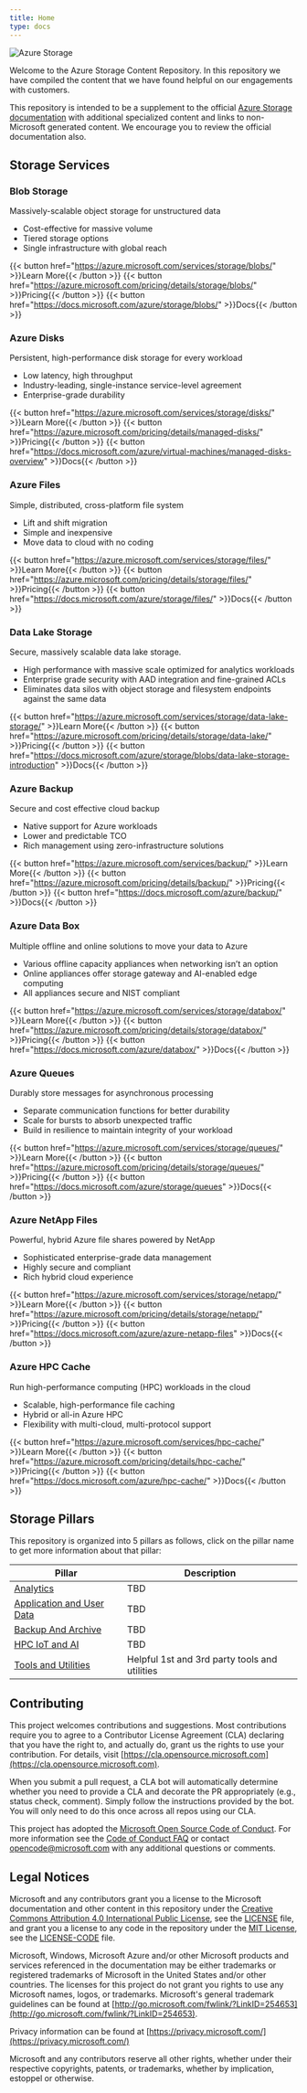 ```yaml
---
title: Home
type: docs
---
```


![Azure Storage](./images/storage-logo.png)

Welcome to the Azure Storage Content Repository. In this repository we have compiled the content that we have found helpful on our engagements with customers.

This repository is intended to be a supplement to the official [Azure Storage documentation](https://docs.microsoft.com/azure/storage/) with additional specialized content and links to non-Microsoft generated content. We encourage you to review the official documentation also.

## Storage Services

### Blob Storage

Massively-scalable object storage for unstructured data

- Cost-effective for massive volume
- Tiered storage options
- Single infrastructure with global reach

{{< button href="https://azure.microsoft.com/services/storage/blobs/" >}}Learn More{{< /button >}}
{{< button href="https://azure.microsoft.com/pricing/details/storage/blobs/" >}}Pricing{{< /button >}}
{{< button href="https://docs.microsoft.com/azure/storage/blobs/" >}}Docs{{< /button >}}

### Azure Disks

Persistent, high-performance disk storage for every workload

- Low latency, high throughput
- Industry-leading, single-instance service-level agreement
- Enterprise-grade durability

{{< button href="https://azure.microsoft.com/services/storage/disks/" >}}Learn More{{< /button >}}
{{< button href="https://azure.microsoft.com/pricing/details/managed-disks/" >}}Pricing{{< /button >}}
{{< button href="https://docs.microsoft.com/azure/virtual-machines/managed-disks-overview" >}}Docs{{< /button >}}

### Azure Files

Simple, distributed, cross-platform file system

- Lift and shift migration
- Simple and inexpensive
- Move data to cloud with no coding

{{< button href="https://azure.microsoft.com/services/storage/files/" >}}Learn More{{< /button >}}
{{< button href="https://azure.microsoft.com/pricing/details/storage/files/" >}}Pricing{{< /button >}}
{{< button href="https://docs.microsoft.com/azure/storage/files/" >}}Docs{{< /button >}}

### Data Lake Storage

Secure, massively scalable data lake storage.

- High performance with massive scale optimized for analytics workloads
- Enterprise grade security with AAD integration and fine-grained ACLs
- Eliminates data silos with object storage and filesystem endpoints against the same data

{{< button href="https://azure.microsoft.com/services/storage/data-lake-storage/" >}}Learn More{{< /button >}}
{{< button href="https://azure.microsoft.com/pricing/details/storage/data-lake/" >}}Pricing{{< /button >}}
{{< button href="https://docs.microsoft.com/azure/storage/blobs/data-lake-storage-introduction" >}}Docs{{< /button >}}

### Azure Backup

Secure and cost effective cloud backup

- Native support for Azure workloads
- Lower and predictable TCO
- Rich management using zero-infrastructure solutions

{{< button href="https://azure.microsoft.com/services/backup/" >}}Learn More{{< /button >}}
{{< button href="https://azure.microsoft.com/pricing/details/backup/" >}}Pricing{{< /button >}}
{{< button href="https://docs.microsoft.com/azure/backup/" >}}Docs{{< /button >}}

### Azure Data Box

Multiple offline and online solutions to move your data to Azure

- Various offline capacity appliances when networking isn’t an option
- Online appliances offer storage gateway and AI-enabled edge computing
- All appliances secure and NIST compliant

{{< button href="https://azure.microsoft.com/services/storage/databox/" >}}Learn More{{< /button >}}
{{< button href="https://azure.microsoft.com/pricing/details/storage/databox/" >}}Pricing{{< /button >}}
{{< button href="https://docs.microsoft.com/azure/databox/" >}}Docs{{< /button >}}

### Azure Queues

Durably store messages for asynchronous processing

- Separate communication functions for better durability
- Scale for bursts to absorb unexpected traffic
- Build in resilience to maintain integrity of your workload

{{< button href="https://azure.microsoft.com/services/storage/queues/" >}}Learn More{{< /button >}}
{{< button href="https://azure.microsoft.com/pricing/details/storage/queues/" >}}Pricing{{< /button >}}
{{< button href="https://docs.microsoft.com/azure/storage/queues" >}}Docs{{< /button >}}

### Azure NetApp Files

Powerful, hybrid Azure file shares powered by NetApp

- Sophisticated enterprise-grade data management
- Highly secure and compliant
- Rich hybrid cloud experience

{{< button href="https://azure.microsoft.com/services/storage/netapp/" >}}Learn More{{< /button >}}
{{< button href="https://azure.microsoft.com/pricing/details/storage/netapp/" >}}Pricing{{< /button >}}
{{< button href="https://docs.microsoft.com/azure/azure-netapp-files" >}}Docs{{< /button >}}

### Azure HPC Cache

Run high-performance computing (HPC) workloads in the cloud

- Scalable, high-performance file caching
- Hybrid or all-in Azure HPC
- Flexibility with multi-cloud, multi-protocol support

{{< button href="https://azure.microsoft.com/services/hpc-cache/" >}}Learn More{{< /button >}}
{{< button href="https://azure.microsoft.com/pricing/details/hpc-cache/" >}}Pricing{{< /button >}}
{{< button href="https://docs.microsoft.com/azure/hpc-cache/" >}}Docs{{< /button >}}

## Storage Pillars

This repository is organized into 5 pillars as follows, click on the pillar name to get more information about that pillar:

| Pillar | Description |
| --- | --- |
| [Analytics](./docs/analytics/) | TBD |
| [Application and User Data](./docs/application-and-user-data/) | TBD |
| [Backup And Archive](./docs/backup-and-archive/) | TBD |
| [HPC IoT and AI](./docs/hpc-iot-and-ai/) | TBD |
| [Tools and Utilities](./docs/tools-and-utilities/) | Helpful 1st and 3rd party tools and utilities |

## Contributing

This project welcomes contributions and suggestions.  Most contributions require you to agree to a
Contributor License Agreement (CLA) declaring that you have the right to, and actually do, grant us
the rights to use your contribution. For details, visit [https://cla.opensource.microsoft.com](https://cla.opensource.microsoft.com).

When you submit a pull request, a CLA bot will automatically determine whether you need to provide
a CLA and decorate the PR appropriately (e.g., status check, comment). Simply follow the instructions
provided by the bot. You will only need to do this once across all repos using our CLA.

This project has adopted the [Microsoft Open Source Code of Conduct](https://opensource.microsoft.com/codeofconduct/).
For more information see the [Code of Conduct FAQ](https://opensource.microsoft.com/codeofconduct/faq/) or
contact [opencode@microsoft.com](mailto:opencode@microsoft.com) with any additional questions or comments.

## Legal Notices

Microsoft and any contributors grant you a license to the Microsoft documentation and other content
in this repository under the [Creative Commons Attribution 4.0 International Public License](https://creativecommons.org/licenses/by/4.0/legalcode),
see the [LICENSE](LICENSE) file, and grant you a license to any code in the repository under the [MIT License](https://opensource.org/licenses/MIT), see the
[LICENSE-CODE](LICENSE-CODE) file.

Microsoft, Windows, Microsoft Azure and/or other Microsoft products and services referenced in the documentation
may be either trademarks or registered trademarks of Microsoft in the United States and/or other countries.
The licenses for this project do not grant you rights to use any Microsoft names, logos, or trademarks.
Microsoft's general trademark guidelines can be found at [http://go.microsoft.com/fwlink/?LinkID=254653](http://go.microsoft.com/fwlink/?LinkID=254653).

Privacy information can be found at [https://privacy.microsoft.com/](https://privacy.microsoft.com/)

Microsoft and any contributors reserve all other rights, whether under their respective copyrights, patents,
or trademarks, whether by implication, estoppel or otherwise.
